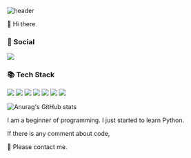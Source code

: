 ![header](https://capsule-render.vercel.app/api?type=waving&color=gradient&height=200&section=header&text=&fontSize=90)

👋 Hi there

### 💌 Social
<a href="https://www.instagram.com/junsik_ky/" target="_blank"><img src="https://img.shields.io/badge/instagram-E4405F?style=flat&logo=instagram&logoColor=white"></a>

### 📚 Tech Stack
<span><img src="https://img.shields.io/badge/Python-3776AB?style=flat&logo=Python&logoColor=white"></span>
<span><img src="https://img.shields.io/badge/HTML5-E34F26?style=flat&logo=HTML5&logoColor=white"></span>
<span><img src="https://img.shields.io/badge/CSS3-1572B6?style=flat&logo=CSS3&logoColor=white"></span>
<span><img src="https://img.shields.io/badge/JavaScript-5b5c5c?style=flat&logo=JavaScript&logoColor=F7DF1E"></span>
<span><img src="https://img.shields.io/badge/Vue.js-f9f9f9?style=flat&logo=Vue.js&logoColor=4FC08D"></span>
<span><img src="https://img.shields.io/badge/Vuetify-1867C0?style=flat&logo=Vuetify&logoColor=white"></span>
<span><img src="https://img.shields.io/badge/Django-white?style=flat&logo=Django&logoColor=092E20"></span>

![Anurag's GitHub stats](https://github-readme-stats.vercel.app/api?username=junsikhhh&show_icons=true&theme=monokai)

I am a beginner of programming.
I just started to learn Python.

If there is any comment about code,

🙏 Please contact me.
